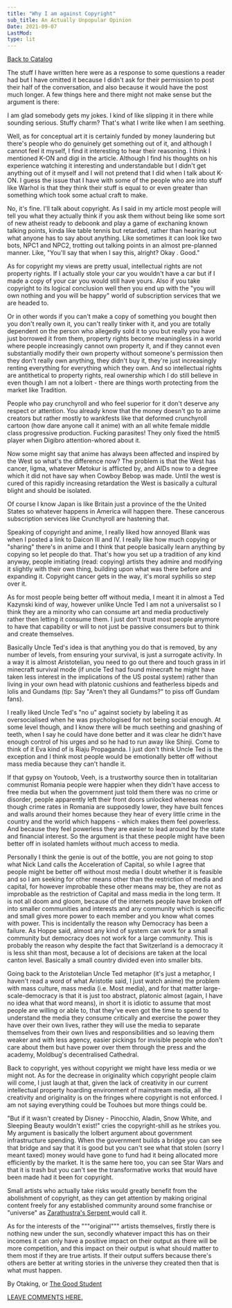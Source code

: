 ```yaml
---
title: "Why I am against Copyright"
sub_title: An Actually Unpopular Opinion
Date: 2021-09-07
LastMod:
type: lit
---
```


[Back to Catalog](/)

The stuff I have written here were as a response to some questions a reader had but I have omitted it because I didn't ask for their permission to post their half of the conversation, and also because it would have the post much longer. A few things here and there might not make sense but the argument is there:

I am glad somebody gets my jokes. I kind of like slipping it in there while sounding serious. Stuffy charm? That's what I write like when I am seething.

Well, as for conceptual art it is certainly funded by money laundering but there's people who do genuinely get something out of it, and although I cannot feel it myself, I find it interesting to hear their reasoning. I think I mentioned K-ON and digi in the article. Although I find his thoughts on his experience watching it interesting and understandable but I didn't get anything out of it myself and I will not pretend that I did when I talk about K-ON. I guess the issue that I have with some of the people who are into stuff like Warhol is that they think their stuff is equal to or even greater than something which took some actual craft to make.

No, it's fine. I'll talk about copyright. As I said in my article most people will tell you what they actually think if you ask them without being like some sort of new atheist ready to deboonk and play a game of exchaning known talking points, kinda like table tennis but retarded, rather than hearing out what anyone has to say about anything. Like sometimes it can look like two bots, NPC1 and NPC2, trotting out talking points in an almost pre-planned manner. Like, "You'll say that when I say this, alright? Okay . Good."

As for copyright my views are pretty usual, intellectual rights are not property rights. If I actually stole your car you wouldn't have a car but if I made a copy of your car you would still have yours. Also if you take copyright to its logical conclusion well then you end up with the "you will own nothing and you will be happy" world of subscription services that we are headed to.

Or in other words if you can't make a copy of something you bought then you don't really own it, you can't really tinker with it, and you are totally dependent on the person who allegedly sold it to you but really you have just borrowed it from them, property rights become meaningless in a world where people increasingly cannot own property it, and if they cannot even substantially modify their own property without someone's permission then they don't really own anything, they didn't buy it, they're just increasingly renting everything for everything which they own. And so intellectual rights are antithetical to property rights, real ownership which I do still believe in even though I am not a lolbert - there are things worth protecting from the market like Tradition.

People who pay crunchyroll and who feel superior for it don't deserve any respect or attention. You already know that the money doesn't go to anime creators but rather mostly to wankfests like that deformed crunchyroll cartoon (how dare anyone call it anime) with an all white female middle class progressive production. Fucking parasites! They only fixed the html5 player when Digibro attention-whored about it.

Now some might say that anime has always been affected and inspired by the West so what's the difference now? The problem is that the West has cancer, ligma, whatever Metokur is afflicted by, and AIDs now to a degree which it did not have say when Cowboy Bebop was made. Until the west is cured of this rapidly increasing retardation the West is basically a cultural blight and should be isolated.

Of course I know Japan is like Britain just a province of the the United States so whatever happens in America will happen there. These cancerous subscription services like Crunchyroll are hastening that.

Speaking of copyright and anime, I really liked how annoyed Blank was when I posted a link to Daicon III and IV. I really like how much copying or "sharing" there's in anime and I think that people basically learn anything by copying so let people do that. That's how you set up a tradition of any kind anyway, people imitiating (read: copying) artists they admire and modifying it slightly with their own thing, building upon what was there before and expanding it. Copyright cancer gets in the way, it's moral syphilis so step over it.

As for most people being better off without media, I meant it in almost a Ted Kazynski kind of way, however unlike Uncle Ted I am not a universalist so I think they are a minority who can consume art and media productively rather then letting it consume them. I just don't trust most people anymore to have that capability or will to not just be passive consumers but to think and create themselves.

Basically Uncle Ted's idea is that anything you do that is removed, by any number of levels, from ensuring your survival, is just a surrogate activity. In a way it is almost Aristotelian, you need to go out there and touch grass in irl minecraft survival mode (if uncle Ted had found minecraft he might have taken less interest in the implications of the US postal system) rather than living in your own head with platonic cushions and featherless bipeds and lolis and Gundams (tip: Say "Aren't they all Gundams?" to piss off Gundam fans).

I really liked Uncle Ted's "no u" against society by labeling it as oversocialised when he was psychologised for not being social enough. At some level though, and I know there will be much seething and gnashing of teeth, when I say he could have done better and it was clear he didn't have enough control of his urges and so he had to run away like Shinji. Come to think of it Eva kind of is Riaju Propaganda. I just don't think Uncle Ted is the exception and I think most people would be emotionally better off without mass media because they can't handle it.

If that gypsy on Youtoob, Veeh, is a trustworthy source then in totalitarian communist Romania people were happier when they didn't have access to free media but when the government just told them there was no crime or disorder, people apparently left their front doors unlocked whereas now though crime rates in Romania are supposedly lower, they have built fences and walls around their homes because they hear of every little crime in the country and the world which happens - which makes them feel powerless. And because they feel powerless they are easier to lead around by the state and financial interest. So the argument is that these people might have been better off in isolated hamlets without much access to media.

Personally I think the genie is out of the bottle, you are not going to stop what Nick Land calls the Acceleration of Capital, so while I agree that people might be better off without most media I doubt whether it is feasible and so I am seeking for other means other than the restriction of media and capital, for however improbable these other means may be, they are not as improbable as the restriction of Capital and mass media in the long term. It is not all doom and gloom, because of the internets people have broken off into smaller communities and interests and any community which is specific and small gives more power to each member and you know what comes with power. This is incidentally the reason why Democracy has been a failure. As Hoppe said, almost any kind of system can work for a small community but democracy does not work for a large community. This is probably the reason why despite the fact that Switzerland is a democracy it is less shit than most, because a lot of decisions are taken at the local canton level. Basically a small country divided even into smaller bits.

Going back to the Aristotelian Uncle Ted metaphor (it's just a metaphor, I haven't read a word of what Aristotle said, I just watch anime) the problem with mass culture, mass media (i.e. Most media), and for that matter large-scale-democracy is that it is just too abstract, platonic almost (again, I have no idea what that word means), in short it is idiotic to assume that most people are willing or able to, that they've even got the time to spend to understand the media they consume critically and exercise the power they have over their own lives, rather they will use the media to separate themselves from their own lives and responsibilities and so leaving them weaker and with less agency, easier pickings for invisible people who don't care about them but have power over them through the press and the academy, Moldbug's decentralised Cathedral.

Back to copyright, yes without copyright we might have less media or we might not. As for the decrease in originality which copyright people claim will come, I just laugh at that, given the lack of creativity in our current intellectual property hoarding environment of mainstream media, all the creativity and originality is on the fringes where copyright is not enforced. I am not saying everything could be Touhoes but more things could be.

"But if it wasn't created by Disney - Pinocchio, Aladin, Snow White, and Sleeping Beauty wouldn't exist!" cries the copyright-shill as he strikes you. My argument is basically the lolbert argument about government infrastructure spending. When the government builds a bridge you can see that bridge and say that it is good but you can't see what that stolen (sorry I meant taxed) money would have gone to fund had it being allocated more efficiently by the market. It is the same here too, you can see Star Wars and that it is trash but you can't see the transformative works that would have been made had it been for copyright.

Small artists who actually take risks would greatly benefit from the abolishment of copyright, as they can get attention by making original content freely for any established community around some franchise or "universe" as [Zarathustra's Serpent ](https://www.youtube.com/watch?v=i8v0cmoeIKc&t=11371s)would call it.

As for the interests of the """original""" artists themselves, firstly there is nothing new under the sun, secondly whatever impact this has on their incomes it can only have a positive impact on their output as there will be more competition, and this impact on their output is what should matter to them most if they are true artists. If their output suffers because there's others are better at writing stories in the universe they created then that is what must happen.

By Otaking, or [The Good Student](https://www.youtube.com/channel/UCA4gWcOoz_FXrtTEemTOtfw?view_as=subscriber/videos)

[LEAVE COMMENTS HERE.](http://otaking.bbs.fc2.com/)
